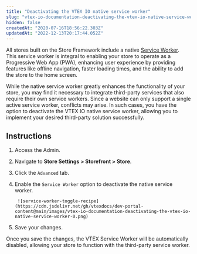 ```yaml
---
title: "Deactivating the VTEX IO native service worker"
slug: "vtex-io-documentation-deactivating-the-vtex-io-native-service-worker"
hidden: false
createdAt: "2020-07-16T18:56:22.303Z"
updatedAt: "2022-12-13T20:17:44.052Z"
---
```


All stores built on the Store Framework include a native [Service Worker](https://developers.google.com/web/fundamentals/primers/service-workers). This service worker is integral to enabling your store to operate as a Progressive Web App (PWA), enhancing user experience by providing features like offline navigation, faster loading times, and the ability to add the store to the home screen.

While the native service worker greatly enhances the functionality of your store, you may find it necessary to integrate third-party services that also require their own service workers. Since a website can only support a single active service worker, conflicts may arise. In such cases, you have the option to deactivate the VTEX IO native service worker, allowing you to implement your desired third-party solution successfully.

## Instructions

1. Access the Admin.
2. Navigate to **Store Settings > Storefront > Store**.
3. Click the `Advanced` tab.
4. Enable the `Service Worker` option to deactivate the native service worker.

        ![service-worker-toggle-recipe](https://cdn.jsdelivr.net/gh/vtexdocs/dev-portal-content@main/images/vtex-io-documentation-deactivating-the-vtex-io-native-service-worker-0.png)

5. Save your changes.

Once you save the changes, the VTEX Service Worker will be automatically disabled, allowing your store to function with the third-party service worker.
